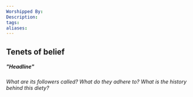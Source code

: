 ```yaml
---
Worshipped By: 
Description: 
tags: 
aliases:
---
```

## Tenets of belief
##### "Headline"
_What are its followers called? What do they adhere to? What is the history behind this diety?_


